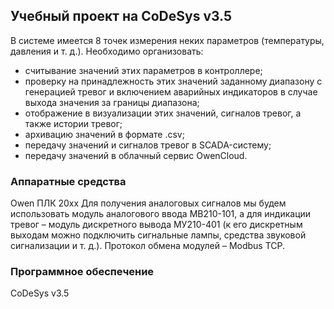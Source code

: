 ## Учебный проект на CoDeSys v3.5

В системе имеется 8 точек измерения неких параметров (температуры, давления и т. д.). Необходимо организовать:
- считывание значений этих параметров в контроллере;
- проверку на принадлежность этих значений заданному диапазону с генерацией тревог и включением аварийных индикаторов в случае выхода значения за границы диапазона;
- отображение в визуализации этих значений, сигналов тревог, а также истории тревог;
- архивацию значений в формате .csv;
- передачу значений и сигналов тревог в SCADA-систему;
- передачу значений в облачный сервис OwenCloud.

### Аппаратные средства
Owen ПЛК 20хх 
Для получения аналоговых сигналов мы будем использовать модуль аналогового ввода МВ210-101, 
а для индикации тревог – модуль дискретного вывода МУ210-401 (к его дискретным выходам можно подключить сигнальные лампы, 
средства звуковой сигнализации и т. д.). Протокол обмена модулей – Modbus TCP.

### Программное обеспечение
CoDeSys v3.5
